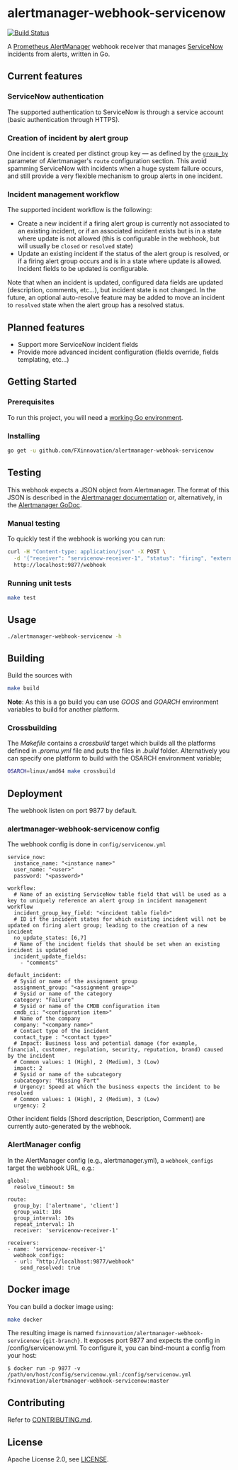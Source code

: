 # alertmanager-webhook-servicenow
[![Build Status](https://travis-ci.org/FXinnovation/alertmanager-webhook-servicenow.svg?branch=master)](https://travis-ci.org/FXinnovation/alertmanager-webhook-servicenow)

A [Prometheus AlertManager](https://github.com/prometheus/alertmanager) webhook receiver that manages [ServiceNow](https://www.servicenow.com) incidents from alerts, written in Go.

## Current features
### ServiceNow authentication
The supported authentication to ServiceNow is through a service account (basic authentication through HTTPS).

### Creation of incident by alert group
One incident is created per distinct group key — as defined by the [`group_by`](https://prometheus.io/docs/alerting/configuration/#<route>) parameter of Alertmanager's `route` configuration section. This avoid spamming ServiceNow with incidents when a huge system failure occurs, and still provide a very flexible mechanism to group alerts in one incident.

### Incident management workflow
The supported incident workflow is the following:
- Create a new incident if a firing alert group is currently not associated to an existing incident, or if an associated incident exists but is in a state where update is not allowed (this is configurable in the webhook, but will usually be `closed` or `resolved` state)
- Update an existing incident if the status of the alert group is resolved, or if a firing alert group occurs and is in a state where update is allowed. Incident fields to be updated is configurable.

Note that when an incident is updated, configured data fields are updated (description, comments, etc...), but incident state is not changed. In the future, an optional auto-resolve feature may be added to move an incident to `resolved` state when the alert group has a resolved status.

## Planned features
- Support more ServiceNow incident fields
- Provide more advanced incident configuration (fields override, fields templating, etc...)

## Getting Started

### Prerequisites
To run this project, you will need a [working Go environment](https://golang.org/doc/install).

### Installing
```bash
go get -u github.com/FXinnovation/alertmanager-webhook-servicenow
```

## Testing
This webhook expects a JSON object from Alertmanager. The format of this JSON is described in the [Alertmanager documentation](https://prometheus.io/docs/alerting/configuration/#<webhook_config>) or, alternatively, in the [Alertmanager GoDoc](https://godoc.org/github.com/prometheus/alertmanager/template#Data).

### Manual testing
To quickly test if the webhook is working you can run:

```bash
curl -H "Content-type: application/json" -X POST \
  -d '{"receiver": "servicenow-receiver-1", "status": "firing", "externalURL":"http://my.url", "alerts": [{"status": "firing", "labels": {"alertname": "TestAlert"}, "annotations":{"summary": "My alert summary", "description": "My alert description"} }], "groupLabels": {"alertname": "TestAlert"}}' \
  http://localhost:9877/webhook
```

### Running unit tests
```bash
make test
```

## Usage
```bash
./alertmanager-webhook-servicenow -h
```
## Building
Build the sources with 
```bash
make build
```
**Note**: As this is a go build you can use _GOOS_ and _GOARCH_ environment variables to build for another platform.
### Crossbuilding
The _Makefile_ contains a _crossbuild_ target which builds all the platforms defined in _.promu.yml_ file and puts the files in _.build_ folder. Alternatively you can specify one platform to build with the OSARCH environment variable;
```bash
OSARCH=linux/amd64 make crossbuild
```
## Deployment
The webhook listen on port 9877 by default.

### alertmanager-webhook-servicenow config
The webhook config is done in `config/servicenow.yml`

```
service_now:
  instance_name: "<instance name>"
  user_name: "<user>"
  password: "<password>"

workflow:
  # Name of an existing ServiceNow table field that will be used as a key to uniquely reference an alert group in incident management workflow
  incident_group_key_field: "<incident table field>"
  # ID if the incident states for which existing incident will not be updated on firing alert group; leading to the creation of a new incident
  no_update_states: [6,7]
  # Name of the incident fields that should be set when an existing incident is updated
  incident_update_fields:
    - "comments"

default_incident:
  # Sysid or name of the assignment group
  assignment_group: "<assignment group>"
  # Sysid or name of the category
  category: "Failure"
  # Sysid or name of the CMDB configuration item
  cmdb_ci: "<configuration item>"
  # Name of the company
  company: "<company name>"
  # Contact type of the incident
  contact_type : "<contact type>"
  # Impact: Business loss and potential damage (for example, financial, customer, regulation, security, reputation, brand) caused by the incident
  # Common values: 1 (High), 2 (Medium), 3 (Low)
  impact: 2
  # Sysid or name of the subcategory
  subcategory: "Missing Part"
  # Urgency: Speed at which the business expects the incident to be resolved
  # Common values: 1 (High), 2 (Medium), 3 (Low)
  urgency: 2
```

Other incident fields (Shord description, Description, Comment) are currently auto-generated by the webhook.

### AlertManager config
In the AlertManager config (e.g., alertmanager.yml), a `webhook_configs` target the webhook URL, e.g.:

```
global:
  resolve_timeout: 5m

route:
  group_by: ['alertname', 'client']
  group_wait: 10s
  group_interval: 10s
  repeat_interval: 1h
  receiver: 'servicenow-receiver-1'

receivers:
- name: 'servicenow-receiver-1'
  webhook_configs:
  - url: "http://localhost:9877/webhook"
    send_resolved: true
```


## Docker image
You can build a docker image using:
```bash
make docker
```
The resulting image is named `fxinnovation/alertmanager-webhook-servicenow:{git-branch}`.
It exposes port 9877 and expects the config in /config/servicenow.yml. To configure it, you can bind-mount a config from your host: 

```
$ docker run -p 9877 -v /path/on/host/config/servicenow.yml:/config/servicenow.yml fxinnovation/alertmanager-webhook-servicenow:master
```

## Contributing
Refer to [CONTRIBUTING.md](https://github.com/FXinnovation/alertmanager-webhook-servicenow/blob/master/CONTRIBUTING.md).

## License
Apache License 2.0, see [LICENSE](https://github.com/FXinnovation/alertmanager-webhook-servicenow/blob/master/LICENSE).
